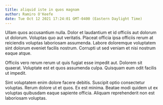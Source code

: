 ```yaml
---
title: aliquid iste in quos magnam
author: Ramiro O'Keefe
date: Tue Oct 12 2021 17:24:01 GMT-0400 (Eastern Daylight Time)
---
```

Ullam quos accusantium nulla. Dolor et laudantium et id officiis aut dolorum ut dolorum. Voluptas quo aut veritatis. Placeat officia ipsa officiis rerum at reiciendis voluptas laboriosam assumenda. Labore doloremque voluptatem sint dolorum eveniet facilis nostrum. Corrupti ut sed veniam et nisi nostrum eaque atque.

 Officiis vero rerum rerum ut quis fugiat esse impedit aut. Dolorem sit quaerat. Voluptate est et quos assumenda culpa. Quisquam eum odit facilis ut impedit.

 Sint voluptatem enim dolore facere debitis. Suscipit optio consectetur voluptas. Rerum dolore ut et quos. Ex est minima. Beatae modi quidem ut ex voluptas quibusdam eaque sapiente officia. Aliquam reprehenderit non est laboriosam voluptas.